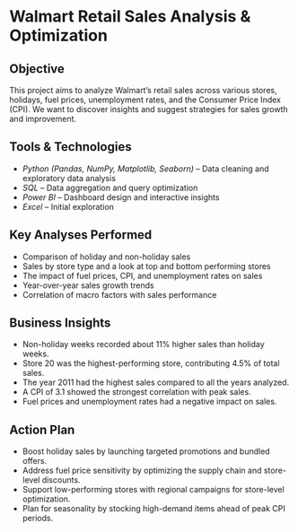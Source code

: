 # Walmart Retail Sales Analysis & Optimization  

## Objective  
This project aims to analyze Walmart’s retail sales across various stores, holidays, fuel prices, unemployment rates, and the Consumer Price Index (CPI).
We want to discover insights and suggest strategies for sales growth and improvement.  

## Tools & Technologies  
- *Python (Pandas, NumPy, Matplotlib, Seaborn)* – Data cleaning and exploratory data analysis  
- *SQL* – Data aggregation and query optimization  
- *Power BI* – Dashboard design and interactive insights  
- *Excel* – Initial exploration 

## Key Analyses Performed  
- Comparison of holiday and non-holiday sales  
- Sales by store type and a look at top and bottom performing stores  
- The impact of fuel prices, CPI, and unemployment rates on sales  
- Year-over-year sales growth trends  
- Correlation of macro factors with sales performance  

## Business Insights  
- Non-holiday weeks recorded about 11% higher sales than holiday weeks.  
- Store 20 was the highest-performing store, contributing 4.5% of total sales.  
- The year 2011 had the highest sales compared to all the years analyzed.  
- A CPI of 3.1 showed the strongest correlation with peak sales.  
- Fuel prices and unemployment rates had a negative impact on sales.  

## Action Plan  
- Boost holiday sales by launching targeted promotions and bundled offers.  
- Address fuel price sensitivity by optimizing the supply chain and store-level discounts.  
- Support low-performing stores with regional campaigns for store-level optimization.  
- Plan for seasonality by stocking high-demand items ahead of peak CPI periods.


